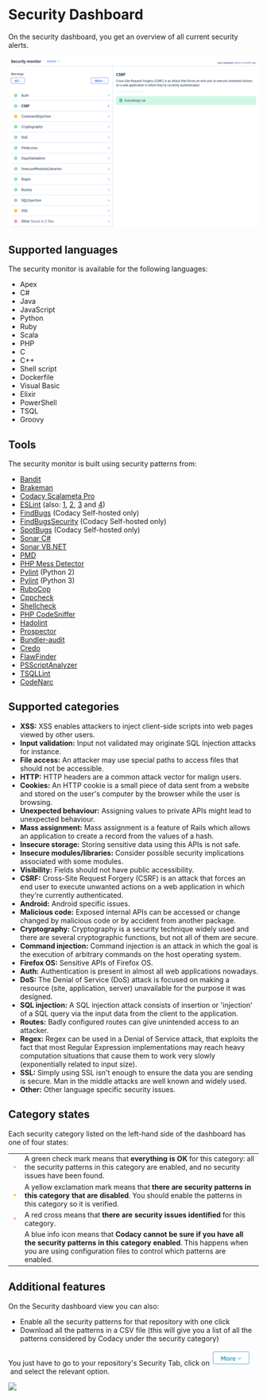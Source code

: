 # Security Dashboard

On the security dashboard, you get an overview of all current security alerts.

![security-dashboard.png](../images/security-dashboard.png)

## Supported languages

The security monitor is available for the following languages:

-   Apex
-   C#
-   Java
-   JavaScript
-   Python
-   Ruby
-   Scala
-   PHP
-   C
-   C++
-   Shell script
-   Dockerfile
-   Visual Basic
-   Elixir
-   PowerShell
-   TSQL
-   Groovy

## Tools

The security monitor is built using security patterns from:

-   [Bandit](https://bandit.readthedocs.io/en/latest/plugins/index.html#complete-test-plugin-listing)
-   [Brakeman](http://brakemanscanner.org/docs/warning_types/)
-   [Codacy Scalameta Pro](https://github.com/codacy/codacy-scalameta/tree/master/patterns-base/src/main/scala/codacy/patterns)
-   [ESLint](https://www.npmjs.com/package/eslint-plugin-security) (also: [1](https://www.npmjs.com/package/eslint-config-nodesecurity), [2](https://www.npmjs.com/package/eslint-plugin-scanjs-rules), [3](https://www.npmjs.com/package/eslint-plugin-no-unsafe-innerhtml) and [4](https://www.npmjs.com/package/eslint-config-secure))
-   [FindBugs](http://findbugs.sourceforge.net/bugDescriptions.html) (Codacy Self-hosted only)
-   [FindBugsSecurity](https://find-sec-bugs.github.io/bugs.htm) (Codacy Self-hosted only)
-   [SpotBugs](https://spotbugs.readthedocs.io/en/latest/bugDescriptions.html) (Codacy Self-hosted only)
-   [Sonar C#](https://rules.sonarsource.com/csharp/type/Vulnerability)
-   [Sonar VB.NET](https://rules.sonarsource.com/vbnet)
-   [PMD](https://pmd.github.io/pmd-6.21.0/)
-   [PHP Mess Detector](https://phpmd.org/rules/)
-   [Pylint](http://pylint.pycqa.org/en/1.9/technical_reference/features.html) (Python 2)
-   [Pylint](http://pylint.pycqa.org/en/stable/technical_reference/features.html) (Python 3)
-   [RuboCop](https://rubocop.readthedocs.io/en/latest/cops/)
-   [Cppcheck](http://cppcheck.sourceforge.net/)
-   [Shellcheck](https://github.com/koalaman/shellcheck/wiki/Checks)
-   [PHP CodeSniffer](https://github.com/squizlabs/PHP_CodeSniffer)
-   [Hadolint](https://github.com/hadolint/hadolint#rules)
-   [Prospector](https://github.com/PyCQA/prospector)
-   [Bundler-audit](https://rubydoc.info/gems/bundler-audit/frames)
-   [Credo](https://github.com/rrrene/credo/)
-   [FlawFinder](https://dwheeler.com/flawfinder/)
-   [PSScriptAnalyzer](https://dwheeler.com/flawfinder/)
-   [TSQLLint](https://github.com/tsqllint/tsqllint/)
-   [CodeNarc](https://codenarc.github.io/CodeNarc/codenarc-rule-index.html)

## Supported categories

-   **XSS:** XSS enables attackers to inject client-side scripts into web pages viewed by other users.
-   **Input validation:** Input not validated may originate SQL Injection attacks for instance.
-   **File access:** An attacker may use special paths to access files that should not be accessible.
-   **HTTP:** HTTP headers are a common attack vector for malign users.
-   **Cookies:** An HTTP cookie is a small piece of data sent from a website and stored on the user's computer by the browser while the user is browsing.
-   **Unexpected behaviour:** Assigning values to private APIs might lead to unexpected behaviour.
-   **Mass assignment:** Mass assignment is a feature of Rails which allows an application to create a record from the values of a hash.
-   **Insecure storage:** Storing sensitive data using this APIs is not safe.
-   **Insecure modules/libraries:** Consider possible security implications associated with some modules.
-   **Visibility:** Fields should not have public accessibility.
-   **CSRF:** Cross-Site Request Forgery (CSRF) is an attack that forces an end user to execute unwanted actions on a web application in which they're currently authenticated.
-   **Android:** Android specific issues.
-   **Malicious code:** Exposed internal APIs can be accessed or change changed by malicious code or by accident from another package.
-   **Cryptography:** Cryptography is a security technique widely used and there are several cryptographic functions, but not all of them are secure.
-   **Command injection:** Command injection is an attack in which the goal is the execution of arbitrary commands on the host operating system.
-   **Firefox OS:** Sensitive APIs of Firefox OS.
-   **Auth:** Authentication is present in almost all web applications nowadays.
-   **DoS:** The Denial of Service (DoS) attack is focused on making a resource (site, application, server) unavailable for the purpose it was designed.
-   **SQL injection:** A SQL injection attack consists of insertion or 'injection' of a SQL query via the input data from the client to the application.
-   **Routes:** Badly configured routes can give unintended access to an attacker.
-   **Regex:** Regex can be used in a Denial of Service attack, that exploits the fact that most Regular Expression implementations may reach heavy computation situations that cause them to work very slowly (exponentially related to input size).
-   **SSL:** Simply using SSL isn't enough to ensure the data you are sending is secure. Man in the middle attacks are well known and widely used.
-   **Other:** Other language specific security issues.

## Category states

Each security category listed on the left-hand side of the dashboard has one of four states:

|                               |                                                                                                                                                                                                                  |
| ----------------------------- | ---------------------------------------------------------------------------------------------------------------------------------------------------------------------------------------------------------------- |
| ![Green](../images/green.png)   | A green check mark means that **everything is OK** for this category: all the security patterns in this category are enabled, and no security issues have been found.                                            |
| ![Yellow](../images/yellow.png) | A yellow exclamation mark means that **there are security patterns in this category that are disabled**. You should enable the patterns in this category so it is verified.                                      |
| ![Red](../images/red.png)       | A red cross means that **there are security issues identified** for this category.                                                                                                                               |
|                               | A blue info icon means that **Codacy cannot be sure if you have all the security patterns in this category enabled**. This happens when you are using configuration files to control which patterns are enabled. |

## Additional features

On the Security dashboard view you can also:

-   Enable all the security patterns for that repository with one click 
-   Download all the patterns in a CSV file (this will give you a list of all the patterns considered by Codacy under the security category)

You just have to go to your repository's Security Tab, click on <img src="/images/morebutton.png" width="80" height="32" alt="morebutton.png" /> and select the relevant option.

![](../images/downloadpatternscsv.gif)
